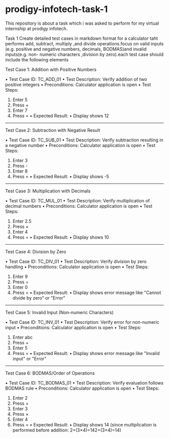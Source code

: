 # prodigy-infotech-task-1
This repository is about a task which i was asked to perform for my virtual internship at prodigy infotech.

Task 1 Create detailed test cases in markdown format for a calculator taht performs add, subtract, multiply 
,and divide operations.focus on valid inputs (e.g. positive and negative numbers, decimals, BODMAS)and invalid inputs(e.g. non- numeric characters ,division by zero).each test case should include the following elements 

Test Case 1: Addition with Positive Numbers

•	Test Case ID: TC_ADD_01
•	Test Description: Verify addition of two positive integers
•	Preconditions: Calculator application is open
•	Test Steps:
1.	Enter 5
2.	Press +
3.	Enter 7
4.	Press =
•	Expected Result:
•	Display shows 12
________________________________________

Test Case 2: Subtraction with Negative Result

•	Test Case ID: TC_SUB_01
•	Test Description: Verify subtraction resulting in a negative number
•	Preconditions: Calculator application is open
•	Test Steps:
1.	Enter 3
2.	Press -
3.	Enter 8
4.	Press =
•	Expected Result:
•	Display shows -5
________________________________________

Test Case 3: Multiplication with Decimals

•	Test Case ID: TC_MUL_01
•	Test Description: Verify multiplication of decimal numbers
•	Preconditions: Calculator application is open
•	Test Steps:
1.	Enter 2.5
2.	Press ×
3.	Enter 4
4.	Press =
•	Expected Result:
•	Display shows 10
________________________________________

Test Case 4: Division by Zero

•	Test Case ID: TC_DIV_01
•	Test Description: Verify division by zero handling
•	Preconditions: Calculator application is open
•	Test Steps:
1.	Enter 9
2.	Press ÷
3.	Enter 0
4.	Press =
•	Expected Result:
•	Display shows error message like "Cannot divide by zero" or "Error"
________________________________________

Test Case 5: Invalid Input (Non-numeric Characters)

•	Test Case ID: TC_INV_01
•	Test Description: Verify error for non-numeric input
•	Preconditions: Calculator application is open
•	Test Steps:
1.	Enter abc
2.	Press +
3.	Enter 5
4.	Press =
•	Expected Result:
•	Display shows error message like "Invalid input" or "Error"
________________________________________

Test Case 6: BODMAS/Order of Operations

•	Test Case ID: TC_BODMAS_01
•	Test Description: Verify evaluation follows BODMAS rule
•	Preconditions: Calculator application is open
•	Test Steps:
1.	Enter 2
2.	Press +
3.	Enter 3
4.	Press ×
5.	Enter 4
6.	Press =
•	Expected Result:
•	Display shows 14 (since multiplication is performed before addition: 2+(3×4)=142+(3×4)=14)
